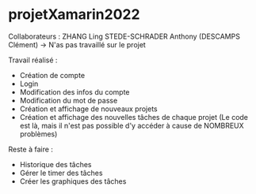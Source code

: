 # projetXamarin2022
Collaborateurs : 
  ZHANG Ling
  STEDE-SCHRADER Anthony
  (DESCAMPS Clément) -> N'as pas travaillé sur le projet
  
Travail réalisé : 
  - Création de compte
  - Login
  - Modification des infos du compte
  - Modification du mot de passe
  - Création et affichage de nouveaux projets
  - Création et affichage des nouvelles tâches de chaque projet (Le code est là, mais il n'est pas possible d'y accéder à cause de NOMBREUX problèmes)

Reste à faire : 
  - Historique des tâches
  - Gérer le timer des tâches
  - Créer les graphiques des tâches
